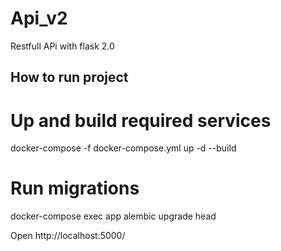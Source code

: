 # Api_v2
Restfull APi with flask 2.0

## How to run project


# Up and build required services
docker-compose -f docker-compose.yml up -d --build

# Run migrations 
docker-compose exec app alembic upgrade head


Open http://localhost:5000/

